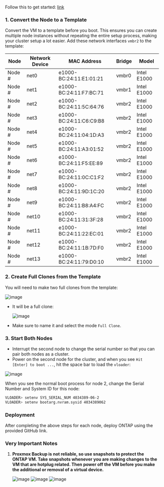 Follow this to get started: [link](https://github.com/MRCzap/ontapsimulator)



### 1. Convert the Node to a Template
Convert the VM to a template before you boot. This ensures you can create multiple node instances without repeating the entire setup process, making your cluster setup a lot easier. Add these network interfaces `vmbr2` to the template:

| Node   | Network Device | MAC Address             | Bridge | Model       |
| ------ | -------------- | ----------------------- | ------ | ----------- |
| Node # | net0           | e1000-BC:24:11:E1:01:21 | vmbr0  | Intel E1000 |
| Node # | net1           | e1000-BC:24:11:F7:BC:71 | vmbr1  | Intel E1000 |
| Node # | net2           | e1000-BC:24:11:5C:64:76 | vmbr2  | Intel E1000 |
| Node # | net3           | e1000-BC:24:11:C6:C9:B8 | vmbr2  | Intel E1000 |
| Node # | net4           | e1000-BC:24:11:04:1D:A3 | vmbr2  | Intel E1000 |
| Node # | net5           | e1000-BC:24:11:A3:01:52 | vmbr2  | Intel E1000 |
| Node # | net6           | e1000-BC:24:11:F5:EE:89 | vmbr2  | Intel E1000 |
| Node # | net7           | e1000-BC:24:11:0C:C1:F2 | vmbr2  | Intel E1000 |
| Node # | net8           | e1000-BC:24:11:9D:1C:20 | vmbr2  | Intel E1000 |
| Node # | net9           | e1000-BC:24:11:B8:A4:FC | vmbr2  | Intel E1000 |
| Node # | net10          | e1000-BC:24:11:31:3F:28 | vmbr2  | Intel E1000 |
| Node # | net11          | e1000-BC:24:11:22:EC:01 | vmbr2  | Intel E1000 |
| Node # | net12          | e1000-BC:24:11:1B:7D:F0 | vmbr2  | Intel E1000 |
| Node # | net13          | e1000-BC:24:11:79:D0:10 | vmbr2  | Intel E1000 |

### 2. Create Full Clones from the Template
You will need to make two full clones from the template:

![image](https://github.com/user-attachments/assets/abdd5f5f-03a7-43dc-9e13-16d999f1c448)
- It will be a full clone:

  ![image](https://github.com/user-attachments/assets/d71d4aad-10d7-4133-b8a6-fc8439e998a2)
- Make sure to name it and select the mode `Full Clone`.

### 3. Start Both Nodes
- Interrupt the second node to change the serial number so that you can pair both nodes as a cluster.
- Power on the second node for the cluster, and when you see `Hit [Enter] to boot ...`, hit the space bar to load the `vloader`:

![image](https://github.com/user-attachments/assets/538b4ba3-2ed4-407d-a5c7-a7c246088030)

When you see the normal boot process for node 2, change the Serial Number and System ID for this node:

```bash
VLOADER> setenv SYS_SERIAL_NUM 4034389-06-2
VLOADER> setenv bootarg.nvram.sysid 4034389062
```

### Deployment
After completing the above steps for each node, deploy ONTAP using the provided GitHub link.

### Very Important Notes
1. **Proxmox Backup is not reliable, so use snapshots to protect the ONTAP VM. Take snapshots whenever you are making changes to the VM that are hotplug related. Then power off the VM before you make the additional or removal of a virtual device.**

   ![image](https://github.com/user-attachments/assets/397f6a6b-c4d3-4c00-acec-cb4525ea6767)
   ![image](https://user-images.githubusercontent.com/115875629/208877343-6e64c962-7323-46d4-a899-2689f4b6aef1.png)
   ![image](https://user-images.githubusercontent.com/115875629/208877560-6fbf7fff-f0cd-4de4-bda3-978a52a13413.png)

